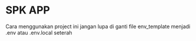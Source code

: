 # SPK APP

Cara menggunakan project ini jangan lupa di ganti file env_template menjadi .env atau .env.local seterah
